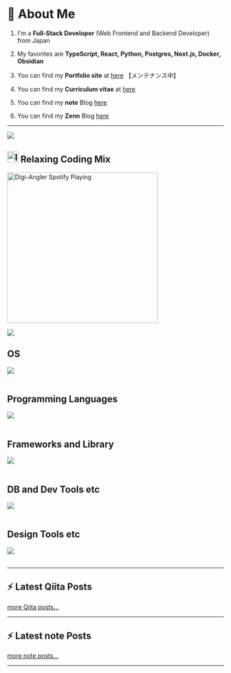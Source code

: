 # 👋 About Me

1. I'm a **Full-Stack Developer** (Web Frontend and Backend Developer) from Japan

2. My favorites are **TypeScript, React, Python, Postgres, Next.js, Docker, Obsidian**

3. You can find my **Portfolio site** at [here](https://digiangler.com) 【メンテナンス中】

4. You can find my **Curriculum vitae** at [here](https://github.com/digiangler/curriculum_vitae)

5. You can find my **note** Blog [here](https://note.com/digiangler777)

6. You can find my **Zenn** Blog [here](https://zenn.dev/digiangler)

---

[<img src="../digiangler/assets/img/Elon_Musk.jpg" />](https://github.com/digiangler)

## <img alt="Icon" width="26px" src="https://cdn.icon-icons.com/icons2/3053/PNG/512/spotify_alt_macos_bigsur_icon_189704.png" /> Relaxing Coding Mix 

[<img src="https://spotify-now-playing-seven.vercel.app/api/spotify-playing" alt="Digi-Angler Spotify Playing" width="350" />](https://open.spotify.com/user/7zkt2748z5boqwalbplgbmnbx)

![](https://github-readme-stats.vercel.app/api/top-langs?username=digiangler&show_icons=true&locale=en&layout=compact&theme=dracula)

## OS

<img src="https://skillicons.dev/icons?i=apple,windows,linux,ubuntu" /> <br /><br />

## Programming Languages

<img src="https://skillicons.dev/icons?i=html,htmx,css,sass,less,md,js,ts,py,ruby,php,cs,dotnet,go,rust,r,lua,perl,swift,kotlin,dart" /> <br /><br />

## Frameworks and Library

<img src="https://skillicons.dev/icons?i=jquery,react,next,vue,nuxt,angular,nodejs,deno,bun,vite,vitest,express,babel,electron,solidjs,astro,svelte,graphql,gatsby,remix,redux,vuetify,tailwind,windicss,styledcomponents,bootstrap,mui,flask,fastapi,jest,laravel,rails,django,wordpress,nest,flutter" /> <br /><br />

## DB and Dev Tools etc

<img src="https://skillicons.dev/icons?i=mysql,postgres,sqlite,mongo,supabase,redis,anaconda,aws,gcp,firebase,azure,cloudflare,docker,kubernetes,terraform,git,github,githubactions,gitlab,heroku,vercel,prisma,netlify,visualstudio,vscode,vscodium,idea,webstorm,rider,androidstudio,sublime,atom,bitbucket,postman,gulp,nginx,vim,neovim,emacs,webpack,npm,pnpm,yarn,bash,stackoverflow,twitter,instagram,linkedin,discord,gmail,obsidian,notion" /> <br /><br />

## Design Tools etc

<img src="https://skillicons.dev/icons?i=figma,xd,ps,pr,svg" /> <br /><br />

---

## :zap: Latest Qiita Posts

<!-- QIITA:START -->
<!-- QIITA:END -->

[more Qiita posts...](https://qiita.com/digiangler)

---

## :zap: Latest note Posts

<!-- NOTE:START -->
<!-- NOTE:END -->

[more note posts...](https://note.com/digiangler777)

---
